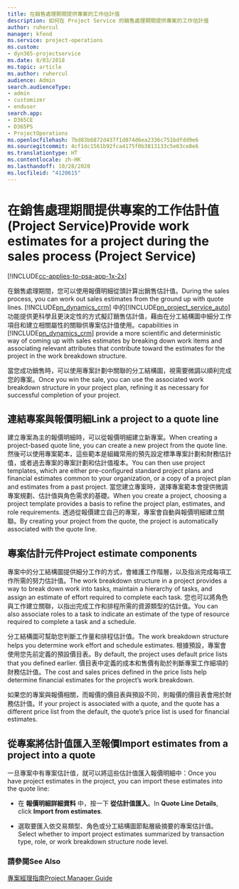 ```yaml
---
title: 在銷售處理期間提供專案的工作估計值
description: 如何在 Project Service 的銷售處理期間提供專案的工作估計值
author: ruhercul
manager: kfend
ms.service: project-operations
ms.custom:
- dyn365-projectservice
ms.date: 8/03/2018
ms.topic: article
ms.author: ruhercul
audience: Admin
search.audienceType:
- admin
- customizer
- enduser
search.app:
- D365CE
- D365PS
- ProjectOperations
ms.openlocfilehash: 7bd83b6872d437f1d074d6ea2336c751bdfdd9e6
ms.sourcegitcommit: 4cf1dc1561b92fca4175f0b3813133c5e63ce8e6
ms.translationtype: HT
ms.contentlocale: zh-HK
ms.lasthandoff: 10/28/2020
ms.locfileid: "4120615"
---
```

# <a name="provide-work-estimates-for-a-project-during-the-sales-process-project-service"></a><span data-ttu-id="9f7a1-103">在銷售處理期間提供專案的工作估計值 (Project Service)</span><span class="sxs-lookup"><span data-stu-id="9f7a1-103">Provide work estimates for a project during the sales process (Project Service)</span></span>

[!INCLUDE[cc-applies-to-psa-app-1x-2x](../includes/cc-applies-to-psa-app-1x-2x.md)]

<span data-ttu-id="9f7a1-104">在銷售處理期間，您可以使用報價明細從頭計算出銷售估計值。</span><span class="sxs-lookup"><span data-stu-id="9f7a1-104">During the sales process, you can work out sales estimates from the ground up with quote lines.</span></span> [!INCLUDE[pn_dynamics_crm](../includes/pn-dynamics-crm.md)] <span data-ttu-id="9f7a1-105">中的[!INCLUDE[pn_project_service_auto](../includes/pn-project-service-auto.md)]功能提供更科學且更決定性的方式擬訂銷售估計值，藉由在分工結構圖中細分工作項目和建立相關屬性的關聯供專案估計值使用。</span><span class="sxs-lookup"><span data-stu-id="9f7a1-105">capabilities in [!INCLUDE[pn_dynamics_crm](../includes/pn-dynamics-crm.md)] provide a more scientific and deterministic way of coming up with sales estimates by breaking down work items and associating relevant attributes that contribute toward the estimates for the project in the work breakdown structure.</span></span>  
  
 <span data-ttu-id="9f7a1-106">當您成功銷售時，可以使用專案計劃中關聯的分工結構圖，視需要微調以順利完成您的專案。</span><span class="sxs-lookup"><span data-stu-id="9f7a1-106">Once you win the sale, you can use the associated work breakdown structure in your project plan, refining it as necessary for successful completion of your project.</span></span>  
  
## <a name="link-a-project-to-a-quote-line"></a><span data-ttu-id="9f7a1-107">連結專案與報價明細</span><span class="sxs-lookup"><span data-stu-id="9f7a1-107">Link a project to a quote line</span></span>  
 <span data-ttu-id="9f7a1-108">建立專案為主的報價明細時，可以從報價明細建立新專案。</span><span class="sxs-lookup"><span data-stu-id="9f7a1-108">When creating a project-based quote line, you can create a new project from the quote line.</span></span> <span data-ttu-id="9f7a1-109">然後可以使用專案範本，這些範本是組織常用的預先設定標準專案計劃和財務估計值，或者過去專案的專案計劃和估計值複本。</span><span class="sxs-lookup"><span data-stu-id="9f7a1-109">You can then use project templates, which are either pre-configured standard project plans and financial estimates common to your organization, or a copy of a project plan and estimates from a past project.</span></span> <span data-ttu-id="9f7a1-110">當您建立專案時，選擇專案範本會提供微調專案規劃、估計值與角色需求的基礎。</span><span class="sxs-lookup"><span data-stu-id="9f7a1-110">When you create a project, choosing a project template provides a basis to refine the project plan, estimates, and role requirements.</span></span> <span data-ttu-id="9f7a1-111">透過從報價建立自己的專案，專案會自動與報價明細建立關聯。</span><span class="sxs-lookup"><span data-stu-id="9f7a1-111">By creating your project from the quote, the project is automatically associated with the quote line.</span></span>  
  
## <a name="project-estimate-components"></a><span data-ttu-id="9f7a1-112">專案估計元件</span><span class="sxs-lookup"><span data-stu-id="9f7a1-112">Project estimate components</span></span>  
 <span data-ttu-id="9f7a1-113">專案中的分工結構圖提供細分工作的方式，會維護工作階層，以及指派完成每項工作所需的努力估計值。</span><span class="sxs-lookup"><span data-stu-id="9f7a1-113">The work breakdown structure in a project provides a way to break down work into tasks, maintain a hierarchy of tasks, and assign an estimate of effort required to complete each task.</span></span> <span data-ttu-id="9f7a1-114">您也可以將角色與工作建立關聯，以指出完成工作和排程所需的資源類型的估計值。</span><span class="sxs-lookup"><span data-stu-id="9f7a1-114">You can also associate roles to a task to indicate an estimate of the type of resource required to complete a task and a schedule.</span></span>  
  
 <span data-ttu-id="9f7a1-115">分工結構圖可幫助您判斷工作量和排程估計值。</span><span class="sxs-lookup"><span data-stu-id="9f7a1-115">The work breakdown structure helps you determine work effort and schedule estimates.</span></span> <span data-ttu-id="9f7a1-116">根據預設，專案會使用您先前定義的預設價目表。</span><span class="sxs-lookup"><span data-stu-id="9f7a1-116">By default, the project uses default price lists that you defined earlier.</span></span> <span data-ttu-id="9f7a1-117">價目表中定義的成本和售價有助於判斷專案工作細項的財務估計值。</span><span class="sxs-lookup"><span data-stu-id="9f7a1-117">The cost and sales prices defined in the price lists help determine financial estimates for the project’s work breakdown.</span></span>  
  
 <span data-ttu-id="9f7a1-118">如果您的專案與報價相關，而報價的價目表與預設不同，則報價的價目表會用於財務估計值。</span><span class="sxs-lookup"><span data-stu-id="9f7a1-118">If your project is associated with a quote, and the quote has a different price list from the default, the quote’s price list is used for financial estimates.</span></span>  
  
## <a name="import-estimates-from-a-project-into-a-quote"></a><span data-ttu-id="9f7a1-119">從專案將估計值匯入至報價</span><span class="sxs-lookup"><span data-stu-id="9f7a1-119">Import estimates from a project into a quote</span></span>  
 <span data-ttu-id="9f7a1-120">一旦專案中有專案估計值，就可以將這些估計值匯入報價明細中：</span><span class="sxs-lookup"><span data-stu-id="9f7a1-120">Once you have project estimates in the project, you can import these estimates into the quote line:</span></span>  
  
-   <span data-ttu-id="9f7a1-121">在 **報價明細詳細資料** 中，按一下 **從估計值匯入**。</span><span class="sxs-lookup"><span data-stu-id="9f7a1-121">In **Quote Line Details**, click **Import from estimates**.</span></span> 

-   <span data-ttu-id="9f7a1-122">選取要匯入依交易類型、角色或分工結構圖節點層級摘要的專案估計值。</span><span class="sxs-lookup"><span data-stu-id="9f7a1-122">Select whether to import project estimates summarized by transaction type, role, or work breakdown structure node level.</span></span>  
  
### <a name="see-also"></a><span data-ttu-id="9f7a1-123">請參閱</span><span class="sxs-lookup"><span data-stu-id="9f7a1-123">See Also</span></span>  
 [<span data-ttu-id="9f7a1-124">專案經理指南</span><span class="sxs-lookup"><span data-stu-id="9f7a1-124">Project Manager Guide</span></span>](../psa/project-manager-guide.md)
